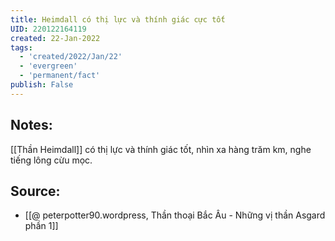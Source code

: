 ```yaml
---
title: Heimdall có thị lực và thính giác cực tốt
UID: 220122164119
created: 22-Jan-2022
tags:
  - 'created/2022/Jan/22'
  - 'evergreen'
  - 'permanent/fact'
publish: False
---
```

## Notes:
[[Thần Heimdall]] có thị lực và thính giác tốt, nhìn xa hàng trăm km, nghe tiếng lông cừu mọc.

## Source:
- [[@ peterpotter90.wordpress, Thần thoại Bắc Âu - Những vị thần Asgard phần 1]]


